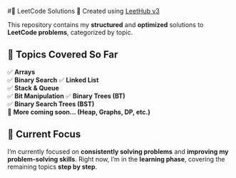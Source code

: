  #📌 LeetCode Solutions 🚀
Created using [LeetHub v3](https://github.com/raphaelheinz/LeetHub-3.0)  

This repository contains my **structured** and **optimized** solutions to **LeetCode problems**, categorized by topic. 

## 📂 Topics Covered So Far  
✅ **Arrays**  
✅ **Binary Search** 
✅ **Linked List**  
✅ **Stack & Queue**  
✅ **Bit Manipulation** 
✅ **Binary Trees (BT)**  
✅ **Binary Search Trees (BST)**   
🚧 **More coming soon... (Heap, Graphs, DP, etc.)**  

## 🎯 Current Focus  
I’m currently focused on **consistently solving problems** and **improving my problem-solving skills**. Right now, I’m in the **learning phase**, covering the remaining topics **step by step**.  
